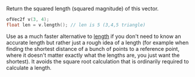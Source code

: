 Return the squared length (squared magnitude) of this vector.

```cpp
ofVec2f v(3, 4);
float len = v.length(); // len is 5 (3,4,5 triangle)
```

Use as a much faster alternative to [length](#length) if you don't need to know an accurate length but rather just a rough idea of a length (for example when finding the shortest distance of a bunch of points to a reference point, where it doesn't matter exactly what the lengths are, you just want the shortest). It avoids the square root calculation that is ordinarily required to calculate a length.
